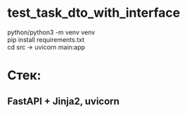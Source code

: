 # test_task_dto_with_interface

python/python3 -m venv venv\
pip install requirements.txt\
cd src -> uvicorn main:app
# Стек:
## FastAPI + Jinja2, uvicorn
